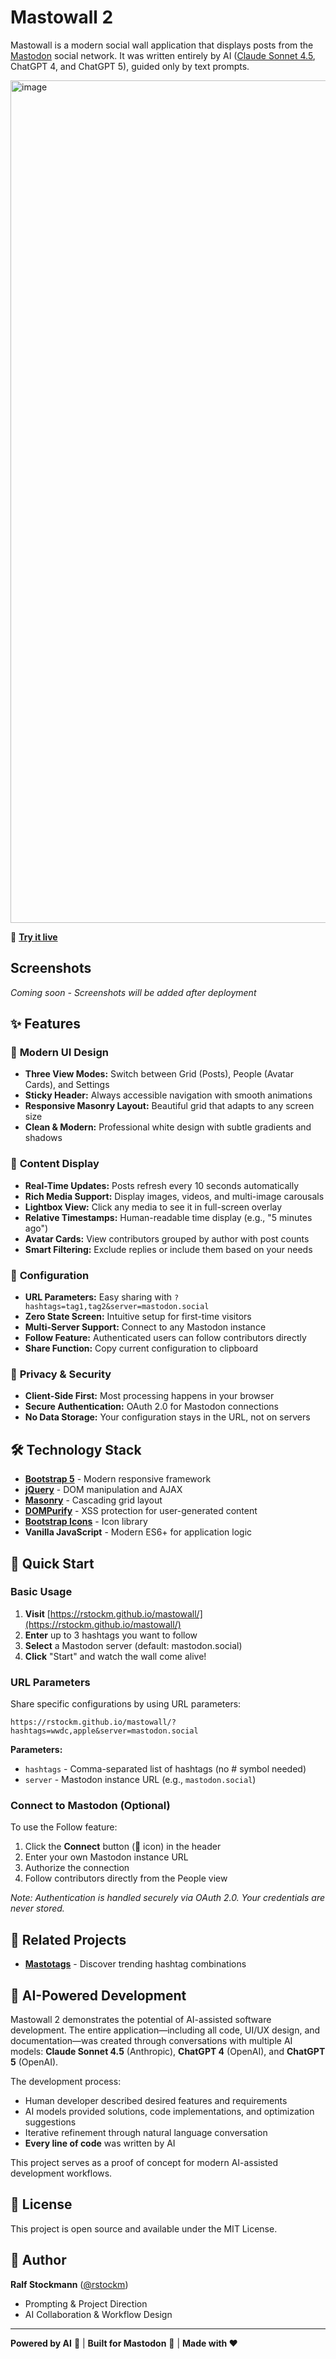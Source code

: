 # Mastowall 2

Mastowall is a modern social wall application that displays posts from the [Mastodon](https://joinmastodon.org/) social network. It was written entirely by AI ([Claude Sonnet 4.5](https://www.anthropic.com/), ChatGPT 4, and ChatGPT 5), guided only by text prompts.

<img width="1348" alt="image" src="https://github.com/rstockm/mastowall/assets/3195116/7060536e-4847-4e38-801e-3c0312b8b194">

🔗 **[Try it live](https://rstockm.github.io/mastowall/)**

## Screenshots

*Coming soon - Screenshots will be added after deployment*

## ✨ Features

### 🎨 **Modern UI Design**
- **Three View Modes:** Switch between Grid (Posts), People (Avatar Cards), and Settings
- **Sticky Header:** Always accessible navigation with smooth animations
- **Responsive Masonry Layout:** Beautiful grid that adapts to any screen size
- **Clean & Modern:** Professional white design with subtle gradients and shadows

### 📱 **Content Display**
- **Real-Time Updates:** Posts refresh every 10 seconds automatically
- **Rich Media Support:** Display images, videos, and multi-image carousals
- **Lightbox View:** Click any media to see it in full-screen overlay
- **Relative Timestamps:** Human-readable time display (e.g., "5 minutes ago")
- **Avatar Cards:** View contributors grouped by author with post counts
- **Smart Filtering:** Exclude replies or include them based on your needs

### 🔧 **Configuration**
- **URL Parameters:** Easy sharing with `?hashtags=tag1,tag2&server=mastodon.social`
- **Zero State Screen:** Intuitive setup for first-time visitors
- **Multi-Server Support:** Connect to any Mastodon instance
- **Follow Feature:** Authenticated users can follow contributors directly
- **Share Function:** Copy current configuration to clipboard

### 🔐 **Privacy & Security**
- **Client-Side First:** Most processing happens in your browser
- **Secure Authentication:** OAuth 2.0 for Mastodon connections
- **No Data Storage:** Your configuration stays in the URL, not on servers

## 🛠️ Technology Stack

- **[Bootstrap 5](https://getbootstrap.com/)** - Modern responsive framework
- **[jQuery](https://jquery.com/)** - DOM manipulation and AJAX
- **[Masonry](https://masonry.desandro.com/)** - Cascading grid layout
- **[DOMPurify](https://github.com/cure53/DOMPurify)** - XSS protection for user-generated content
- **[Bootstrap Icons](https://icons.getbootstrap.com/)** - Icon library
- **Vanilla JavaScript** - Modern ES6+ for application logic

## 🚀 Quick Start

### Basic Usage

1. **Visit** [https://rstockm.github.io/mastowall/](https://rstockm.github.io/mastowall/)
2. **Enter** up to 3 hashtags you want to follow
3. **Select** a Mastodon server (default: mastodon.social)
4. **Click** "Start" and watch the wall come alive!

### URL Parameters

Share specific configurations by using URL parameters:

```
https://rstockm.github.io/mastowall/?hashtags=wwdc,apple&server=mastodon.social
```

**Parameters:**
- `hashtags` - Comma-separated list of hashtags (no # symbol needed)
- `server` - Mastodon instance URL (e.g., `mastodon.social`)

### Connect to Mastodon (Optional)

To use the Follow feature:

1. Click the **Connect** button (🔗 icon) in the header
2. Enter your own Mastodon instance URL
3. Authorize the connection
4. Follow contributors directly from the People view

*Note: Authentication is handled securely via OAuth 2.0. Your credentials are never stored.*

## 🤝 Related Projects

- **[Mastotags](https://rstockm.github.io/mastotags/)** - Discover trending hashtag combinations

## 🤖 AI-Powered Development

Mastowall 2 demonstrates the potential of AI-assisted software development. The entire application—including all code, UI/UX design, and documentation—was created through conversations with multiple AI models: **Claude Sonnet 4.5** (Anthropic), **ChatGPT 4** (OpenAI), and **ChatGPT 5** (OpenAI).

The development process:
- Human developer described desired features and requirements
- AI models provided solutions, code implementations, and optimization suggestions
- Iterative refinement through natural language conversation
- **Every line of code** was written by AI

This project serves as a proof of concept for modern AI-assisted development workflows.

## 📝 License

This project is open source and available under the MIT License.

## 👤 Author

**Ralf Stockmann** ([@rstockm](https://github.com/rstockm))
- Prompting & Project Direction
- AI Collaboration & Workflow Design

---

**Powered by AI** 🤖 | **Built for Mastodon** 🐘 | **Made with ❤️**
